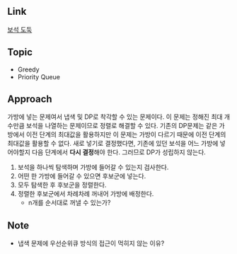 ## Link
[보석 도둑](https://www.acmicpc.net/problem/1202)

## Topic
- Greedy
- Priority Queue

## Approach
 가방에 넣는 문제여서 냅색 및 DP로 착각할 수 있는 문제이다. 이 문제는 정해진 최대 개수만큼 보석을 나열하는 문제이므로 정렬로 해결할 수 있다. 기존의 DP문제는 같은 가방에서 이전 단계의 최대값을 활용하지만 이 문제는 가방이 다르기 때문에 이전 단계의 최대값을 활용할 수 없다. 새로 넣기로 결정했다면, 기존에 있던 보석을 어느 가방에 넣어야할지 다음 단계에서 **다시 결정**해야 한다. 그러므로 DP가 성립하지 않는다.

 1. 보석을 하나씩 탐색하며 가방에 들어갈 수 있는지 검사한다.
 2. 어떤 한 가방에 들어갈 수 있으면 후보군에 넣는다.
 3. 모두 탐색한 후 후보군을 정렬한다.
 4. 정렬한 후보군에서 차례차례 꺼내어 가방에 배정한다.
    - n개를 순서대로 꺼낼 수 있는가?


 ## Note
- 냅색 문제에 우선순위큐 방식의 접근이 먹히지 않는 이유?

